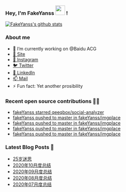### Hey, I'm FakeYanss <img src="https://media.giphy.com/media/hvRJCLFzcasrR4ia7z/giphy.gif" width="30px"> !

[![FakeYanss's github stats](https://github-readme-stats.vercel.app/api?username=fakeyanss)](https://github.com/fakeyanss)

### About me
- 🔭 I’m currently working on @Baidu ACG
- [🦓 Site](https://foreti.me)
- [📸 Instagram](https://www.instagram.com/fakeyanss/)
- [🐦 Twitter](https://twitter.com/fakeYanss)
- [💼 LinkedIn](https://www.linkedin.com/in/foretime) 
- [📫 Mail](mailto:yanshisangc@gmail.com)
- ⚡ Fun fact: Yet another prosibility

### Recent open source contributions 👨‍💻

<!-- GITHUB:START -->
- [fakeYanss starred qeeqbox/social-analyzer](https://github.com/qeeqbox/social-analyzer)
- [fakeYanss pushed to master in fakeYanss/imgplace](https://github.com/fakeYanss/imgplace/compare/b9ea2469b4...a41db4113c)
- [fakeYanss pushed to master in fakeYanss/imgplace](https://github.com/fakeYanss/imgplace/compare/d40b08149d...b9ea2469b4)
- [fakeYanss pushed to master in fakeYanss/imgplace](https://github.com/fakeYanss/imgplace/compare/64fced3b81...d40b08149d)
- [fakeYanss pushed to master in fakeYanss/imgplace](https://github.com/fakeYanss/imgplace/compare/a96b7ff718...64fced3b81)
<!-- GITHUB:END -->

### Latest Blog Posts 📕
<!-- BLOG:START -->
- [25岁迷思](https://foreti.me/blog/2021/01/09/thinking-at-25-years-old/)
- [2020年10月度总结](https://foreti.me/blog/2020/10/28/2020-10-review/)
- [2020年09月度总结](https://foreti.me/blog/2020/10/28/2020-09-review/)
- [2020年08月度总结](https://foreti.me/blog/2020/09/05/2020-08-review/)
- [2020年07月度总结](https://foreti.me/blog/2020/07/29/2020-07-review/)
<!-- BLOG:END -->
